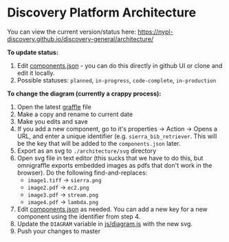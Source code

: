 # Discovery Platform Architecture

You can view the current version/status here: https://nypl-discovery.github.io/discovery-general/architecture/

**To update status:**

1. Edit [components.json](https://github.com/NYPL-discovery/discovery-general/blob/master/architecture/components.json) - you can do this directly in github UI or clone and edit it locally.
2. Possible statuses: `planned`, `in-progress`, `code-complete`, `in-production`

**To change the diagram (currently a crappy process):**

1. Open the latest [graffle](https://github.com/NYPL-discovery/discovery-general/tree/master/architecture/graffle) file
2. Make a copy and rename to current date
3. Make you edits and save
4. If you add a new component, go to it's properties -> Action -> Opens a URL, and enter a unique identifier (e.g. `sierra_bib_retriever`. This will be the key that will be added to the `components.json` later.
5. Export as an svg to `./architecture/svg` directory
6. Open svg file in text editor (this sucks that we have to do this, but omnigraffle exports embedded images as pdfs that don't work in the browser). Do the following find-and-replaces:
   - `image1.tiff` -> `sierra.png`
   - `image2.pdf` -> `ec2.png`
   - `image3.pdf` -> `stream.png`
   - `image4.pdf` -> `lambda.png`
7. Edit [components.json](https://github.com/NYPL-discovery/discovery-general/blob/master/architecture/components.json) as needed. You can add a new key for a new component using the identifier from step 4.
8. Update the `DIAGRAM` variable in [js/diagram.js](https://github.com/NYPL-discovery/discovery-general/blob/master/architecture/js/diagram.js) with the new svg.
9. Push your changes to master
